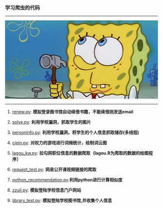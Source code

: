 ### 学习爬虫的代码
***************************************************************************************
![img](ss.jpg)
***************************************************************************************
1. [renew.py](/renew.py): **模拟登录图书馆自动续借书籍，不能续借则发送email**
2. [solve.py](/solve.py): **利用学校漏洞，抓取学生的图片**
3. [personinfo.py](/personInfo.py): **利用学校漏洞，将学生的个人信息抓取储存(多线程)**

4. [cipin.py](/cipin.py): **对权力的游戏进行词频统计，绘制词云图**

5. [lagou_kw.py](/lagou_kw.py): **拉勾网职位信息的数据爬取（lagou.R为爬取的数据的绘图程序）**

6. [request_test.py](/requests_test.py): **网易公开课视频链接的爬取**

7. [python_recommendation.py](/python_recommendation.py):**利用python进行计算相似度**

8. [zzuli.py](/zzuli.py): **模拟登陆学校信息门户网站**

9. [library_test.py](/library_test.py): **模拟登陆学校图书馆,并收集个人信息**



